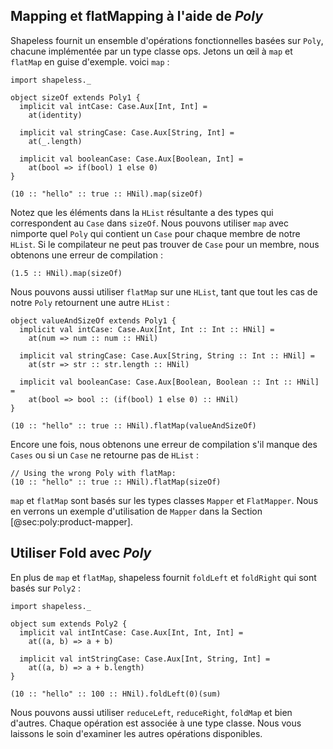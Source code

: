 ## Mapping et flatMapping à l'aide de *Poly*

Shapeless fournit un ensemble d'opérations fonctionnelles 
basées sur `Poly`, chacune implémentée par un type classe ops.
Jetons un œil à `map` et `flatMap` en guise d'exemple.
voici `map` :

```tut:book:silent
import shapeless._

object sizeOf extends Poly1 {
  implicit val intCase: Case.Aux[Int, Int] =
    at(identity)

  implicit val stringCase: Case.Aux[String, Int] =
    at(_.length)

  implicit val booleanCase: Case.Aux[Boolean, Int] =
    at(bool => if(bool) 1 else 0)
}
```

```tut:book
(10 :: "hello" :: true :: HNil).map(sizeOf)
```

Notez que les éléments dans la `HList` résultante a des types qui correspondent 
au `Case` dans `sizeOf`.
Nous pouvons utiliser `map` avec nimporte quel `Poly` qui contient
un `Case` pour chaque membre de notre `HList`.
Si le compilateur ne peut pas trouver de `Case` pour un membre,
nous obtenons une erreur de compilation :

```tut:book:fail
(1.5 :: HNil).map(sizeOf)
```

Nous pouvons aussi utiliser `flatMap` sur une `HList`,
tant que tout les cas de notre `Poly` retournent une autre `HList` :

```tut:book:silent
object valueAndSizeOf extends Poly1 {
  implicit val intCase: Case.Aux[Int, Int :: Int :: HNil] =
    at(num => num :: num :: HNil)

  implicit val stringCase: Case.Aux[String, String :: Int :: HNil] =
    at(str => str :: str.length :: HNil)

  implicit val booleanCase: Case.Aux[Boolean, Boolean :: Int :: HNil] =
    at(bool => bool :: (if(bool) 1 else 0) :: HNil)
}
```

```tut:book
(10 :: "hello" :: true :: HNil).flatMap(valueAndSizeOf)
```

Encore une fois, nous obtenons une erreur de compilation s'il manque des `Cases`
ou si un `Case` ne retourne pas de `HList` :

```tut:book:fail
// Using the wrong Poly with flatMap:
(10 :: "hello" :: true :: HNil).flatMap(sizeOf)
```

`map` et `flatMap` sont basés sur les types classes 
`Mapper` et `FlatMapper`. Nous en verrons un exemple 
d'utilisation de `Mapper` dans la Section  [@sec:poly:product-mapper].

## Utiliser Fold avec *Poly*

En plus de `map` et `flatMap`, shapeless fournit 
`foldLeft` et `foldRight` qui sont basés sur `Poly2` :

```tut:book:silent
import shapeless._

object sum extends Poly2 {
  implicit val intIntCase: Case.Aux[Int, Int, Int] =
    at((a, b) => a + b)

  implicit val intStringCase: Case.Aux[Int, String, Int] =
    at((a, b) => a + b.length)
}
```

```tut:book
(10 :: "hello" :: 100 :: HNil).foldLeft(0)(sum)
```

Nous pouvons aussi utiliser `reduceLeft`, `reduceRight`, `foldMap` et bien d'autres.
Chaque opération est associée à une type classe.
Nous vous laissons le soin d'examiner les autres opérations disponibles.
